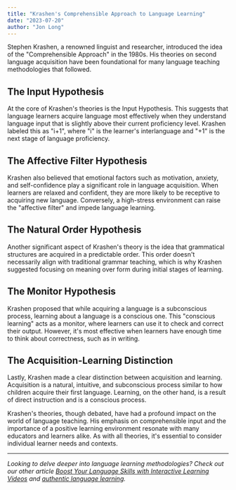 ```yaml
---
title: "Krashen's Comprehensible Approach to Language Learning"
date: "2023-07-20"
author: "Jon Long"
---
```


Stephen Krashen, a renowned linguist and researcher, introduced the idea of the "Comprehensible Approach" in the 1980s. His theories on second language acquisition have been foundational for many language teaching methodologies that followed.

## The Input Hypothesis

At the core of Krashen's theories is the Input Hypothesis. This suggests that language learners acquire language most effectively when they understand language input that is slightly above their current proficiency level. Krashen labeled this as "i+1", where "i" is the learner's interlanguage and "+1" is the next stage of language proficiency.

## The Affective Filter Hypothesis

Krashen also believed that emotional factors such as motivation, anxiety, and self-confidence play a significant role in language acquisition. When learners are relaxed and confident, they are more likely to be receptive to acquiring new language. Conversely, a high-stress environment can raise the "affective filter" and impede language learning.

## The Natural Order Hypothesis

Another significant aspect of Krashen's theory is the idea that grammatical structures are acquired in a predictable order. This order doesn't necessarily align with traditional grammar teaching, which is why Krashen suggested focusing on meaning over form during initial stages of learning.

## The Monitor Hypothesis

Krashen proposed that while acquiring a language is a subconscious process, learning about a language is a conscious one. This "conscious learning" acts as a monitor, where learners can use it to check and correct their output. However, it's most effective when learners have enough time to think about correctness, such as in writing.

## The Acquisition-Learning Distinction

Lastly, Krashen made a clear distinction between acquisition and learning. Acquisition is a natural, intuitive, and subconscious process similar to how children acquire their first language. Learning, on the other hand, is a result of direct instruction and is a conscious process.

Krashen's theories, though debated, have had a profound impact on the world of language teaching. His emphasis on comprehensible input and the importance of a positive learning environment resonate with many educators and learners alike. As with all theories, it's essential to consider individual learner needs and contexts.

---

*Looking to delve deeper into language learning methodologies? Check out our other article [Boost Your Language Skills with Interactive Learning Videos](/interactive-learning-videos) and [authentic language learning](/authentic-language-learning).*
